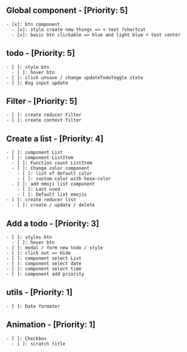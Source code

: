 ## Global component - [Priority: 5]
    - [x]: btn component
      - [x]: style create new things => + text ?shortcut
      - [x]: basic btn clickable => blue and light blue + text center

## todo - [Priority: 5]
    - [ ]: style btn
      - [ ]: hover btn
    - [ ]: click unsave / change updateTodoToggle state
    - [ ]: Bug input update

## Filter - [Priority: 5]
    - [ ]: create reducer Filter
    - [ ]: create context filter
  
## Create a list - [Priority: 4]
    - [ ]: component List
    - [ ]: component ListItem
      - [ ]: Function count ListItem
      - [ ]: Change color component
        - [ ]: list of default color
        - [ ]: custom color with hexa-color
      - [ ]: add emoji list component
        - [ ]: Last used
        - [ ]: Default list emojis
    - [ ]: create reducer list
      - [ ]: create / update / delete

## Add a todo - [Priority: 3]
    - [ ]: styles btn 
      - [ ]: hover btn 
    - [ ]: modal / form new todo / style
    - [ ]: click out => Hide
    - [ ]: component select List
    - [ ]: component select date
    - [ ]: component select time
    - [ ]: component add priority

## utils - [Priority: 1]
    - [ ]: Date formater

## Animation - [Priority: 1]
    - [ ]: Checkbox
      - [ ]: scratch title